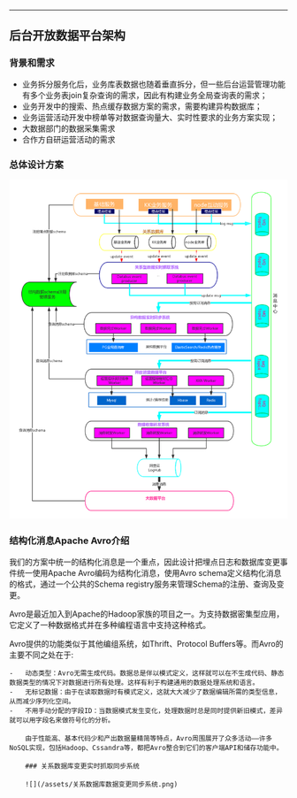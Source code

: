 ---

## 后台开放数据平台架构

### 背景和需求

- 业务拆分服务化后，业务库表数据也随着垂直拆分，但一些后台运营管理功能有多个业务表join复杂查询的需求，因此有构建业务全局查询表的需求；
- 业务开发中的搜索、热点缓存数据方案的需求，需要构建异构数据库；
- 业务运营活动开发中榜单等对数据查询量大、实时性要求的业务方案实现；
- 大数据部门的数据采集需求
- 合作方自研运营活动的需求

### 总体设计方案

![](/assets/直播平台后台数据开放平台.png)

### 结构化消息Apache Avro介绍

我们的方案中统一的结构化消息是一个重点，因此设计把埋点日志和数据库变更事件统一使用Apache Avro编码为结构化消息，使用Avro schema定义结构化消息的格式，通过一个公共的Schema registry服务来管理Schema的注册、查询及变更。

Avro是最近加入到Apache的Hadoop家族的项目之一。为支持数据密集型应用，它定义了一种数据格式并在多种编程语言中支持这种格式。

Avro提供的功能类似于其他编组系统，如Thrift、Protocol Buffers等。而Avro的主要不同之处在于:
	
	-	动态类型：Avro无需生成代码。数据总是伴以模式定义，这样就可以在不生成代码、静态数据类型的情况下对数据进行所有处理。这样有利于构建通用的数据处理系统和语言。
	-	无标记数据：由于在读取数据时有模式定义，这就大大减少了数据编辑所需的类型信息，从而减少序列化空间。
	-	不用手动分配的字段ID：当数据模式发生变化，处理数据时总是同时提供新旧模式，差异就可以用字段名来做符号化的分析。
		
		由于性能高、基本代码少和产出数据量精简等特点，Avro周围展开了众多活动——许多NoSQL实现，包括Hadoop、Cssandra等，都把Avro整合到它们的客户端API和储存功能中。

		### 关系数据库变更实时抓取同步系统

		![](/assets/关系数据库数据变更同步系统.png)

